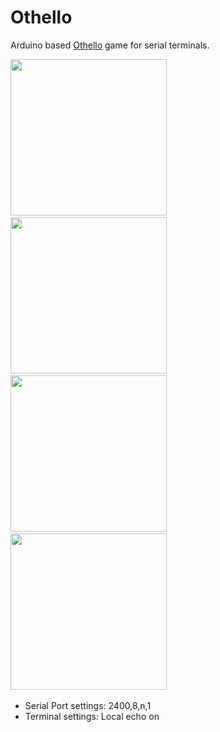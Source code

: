 # Othello
Arduino based [Othello](https://en.wikipedia.org/wiki/Reversi) game for serial terminals.

<img src="https://dadecoza.github.io/images/UNADJUSTEDNONRAW_thumb_57.jpg" width="250">&nbsp;
<img src="https://dadecoza.github.io/images/UNADJUSTEDNONRAW_thumb_58.jpg" width="250">&nbsp;
<img src="https://dadecoza.github.io/images/Screenshot 2019-11-10 at 14.15.07.png" width="250">&nbsp;
<img src="https://dadecoza.github.io/images/1D06DEE7-2237-49AE-B654-628A799465FD.JPG" width="250">&nbsp;

* Serial Port settings: 2400,8,n,1
* Terminal settings: Local echo on

